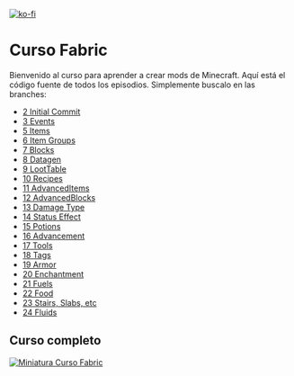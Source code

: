 [![ko-fi](https://ko-fi.com/img/githubbutton_sm.svg)](https://ko-fi.com/T6T3VTGE4)

# Curso Fabric

Bienvenido al curso para aprender a crear mods de Minecraft. Aquí está el código fuente de todos los episodios. Simplemente buscalo en las branches:

- [2 Initial Commit](https://github.com/polv-dev/curso-fabric/tree/2-Initial-Commit)
- [3 Events](https://github.com/polv-dev/curso-fabric/tree/3-Events)
- [5 Items](https://github.com/polv-dev/curso-fabric/tree/5-Items)
- [6 Item Groups](https://github.com/polv-dev/curso-fabric/tree/6-Item-Groups)
- [7 Blocks](https://github.com/polv-dev/curso-fabric/tree/7-Blocks)
- [8 Datagen](https://github.com/polv-dev/curso-fabric/tree/8-Datagen)
- [9 LootTable](https://github.com/polv-dev/curso-fabric/tree/9-LootTable)
- [10 Recipes](https://github.com/polv-dev/curso-fabric/tree/10-Recipes)
- [11 AdvancedItems](https://github.com/polv-dev/curso-fabric/tree/11-AdvancedItems)
- [12 AdvancedBlocks](https://github.com/polv-dev/curso-fabric/tree/12-AdvancedBlocks)
- [13 Damage Type](https://github.com/polv-dev/curso-fabric/tree/13-Damage-Type)
- [14 Status Effect](https://github.com/polv-dev/curso-fabric/tree/14-Status-Effect)
- [15 Potions](https://github.com/polv-dev/curso-fabric/tree/15-Potions)
- [16 Advancement](https://github.com/polv-dev/curso-fabric/tree/16-Advancement)
- [17 Tools](https://github.com/polv-dev/curso-fabric/tree/17-Tools)
- [18 Tags](https://github.com/polv-dev/curso-fabric/tree/18-Tags)
- [19 Armor](https://github.com/polv-dev/curso-fabric/tree/19-Armor)
- [20 Enchantment](https://github.com/polv-dev/curso-fabric/tree/20-Enchantment)
- [21 Fuels](https://github.com/polv-dev/curso-fabric/tree/21-Fuels)
- [22 Food](https://github.com/polv-dev/curso-fabric/tree/22-Food)
- [23 Stairs, Slabs, etc](https://github.com/polv-dev/curso-fabric/tree/23-Stairs,-Slabs,-etc)
- [24 Fluids](https://github.com/polv-dev/curso-fabric/tree/24-Fluids)

## Curso completo

[![Miniatura Curso Fabric](https://i.ytimg.com/vi/k1utIIozBsk/maxresdefault.jpg)](https://www.youtube.com/playlist?list=PLhaUVX9fqdCYKSEHAP4nIr3-tyXOiirg7)
